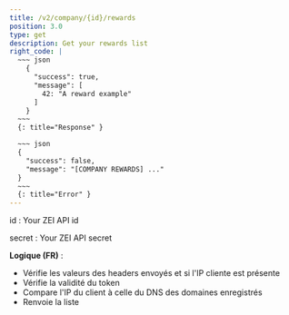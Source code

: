 ```yaml
---
title: /v2/company/{id}/rewards
position: 3.0
type: get
description: Get your rewards list
right_code: |
  ~~~ json
    {
      "success": true,
      "message": [
        42: "A reward example"
      ]
    }
  ~~~
  {: title="Response" }

  ~~~ json
  {
    "success": false,
    "message": "[COMPANY REWARDS] ..."
  }
  ~~~
  {: title="Error" }
---
```

id
: Your ZEI API id

secret 
: Your ZEI API secret

**Logique (FR)** :

- Vérifie les valeurs des headers envoyés et si l'IP cliente est présente
- Vérifie la validité du token
- Compare l'IP du client à celle du DNS des domaines enregistrés
- Renvoie la liste
